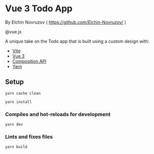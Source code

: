 # Vue 3 Todo App
By Elchin Novruzov ( https://github.com/Elchin-Novruzov/ )

@vue.js

A unique take on the Todo app that is built using a custom design with:

- [Vite](https://github.com/vitejs/vite)
- [Vue 3](https://v3.vuejs.org/)
- [Composition API](https://vuejs.org/guide/extras/composition-api-faq.html)
- [Yarn](https://classic.yarnpkg.com/en/)

## Setup

```
yarn cache clean
```
```
yarn install
```

### Compiles and hot-reloads for development

```
yarn dev
```

### Lints and fixes files

```
yarn build
```
